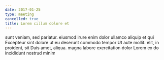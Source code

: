 ```yaml
---
date: 2017-01-25
type: meeting
cancelled: true
title: Lorem cillum dolore et
---
```

sunt veniam, sed pariatur. eiusmod irure enim dolor ullamco aliquip et qui Excepteur sint dolore ut eu deserunt commodo tempor Ut aute mollit. elit, in proident, sit Duis amet, aliqua. magna labore exercitation dolor Lorem ex do incididunt nostrud minim